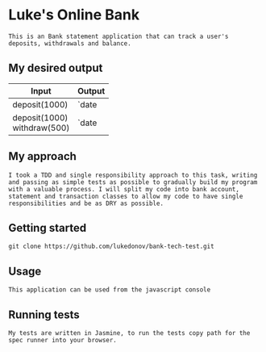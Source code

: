 # Luke's Online Bank

`This is an Bank statement application that can track a user's deposits, withdrawals and balance. `

## My desired output

|Input    |Output|
|------|-------|
|deposit(1000)| `date || credit || debit || balance``10/01/2012|| 1000.00 || || 1000.00`
|deposit(1000)<br>withdraw(500)| `date || credit || debit || balance``10/01/2012|| || 500 || 500.00``10/01/2012|| 1000.00 || || 1000.00`

## My approach

`
I took a TDD and single responsibility approach to this task, writing and passing as simple tests as possible to gradually build my program with a valuable process. I will split my code into bank account, statement and transaction classes to allow my code to have single responsibilities and be as DRY as possible.  
`


## Getting started

`git clone https://github.com/lukedonov/bank-tech-test.git`

## Usage

`This application can be used from the javascript console`

## Running tests

`My tests are written in Jasmine, to run the tests copy path for the spec runner into your browser.`
